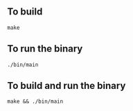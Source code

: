 <br>

## To build

```
make
```

## To run the binary

```
./bin/main
```

## To build and run the binary

```
make && ./bin/main
```

<br>